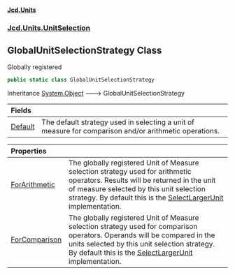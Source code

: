 #### [Jcd.Units](index.md 'index')

### [Jcd.Units.UnitSelection](Jcd.Units.UnitSelection.md 'Jcd.Units.UnitSelection')

## GlobalUnitSelectionStrategy Class

Globally registered

```csharp
public static class GlobalUnitSelectionStrategy
```

Inheritance [System.Object](https://docs.microsoft.com/en-us/dotnet/api/System.Object 'System.Object') &#129106; GlobalUnitSelectionStrategy

| Fields                                                                                                          |                                                                                                       |
|:----------------------------------------------------------------------------------------------------------------|:------------------------------------------------------------------------------------------------------|
| [Default](GlobalUnitSelectionStrategy.Default.md 'Jcd.Units.UnitSelection.GlobalUnitSelectionStrategy.Default') | The default strategy used in selecting a unit of measure for comparison and/or arithmetic operations. |

| Properties                                                                                                                        |                                                                                                                                                                                                                                                                                                               |
|:----------------------------------------------------------------------------------------------------------------------------------|:--------------------------------------------------------------------------------------------------------------------------------------------------------------------------------------------------------------------------------------------------------------------------------------------------------------|
| [ForArithmetic](GlobalUnitSelectionStrategy.ForArithmetic.md 'Jcd.Units.UnitSelection.GlobalUnitSelectionStrategy.ForArithmetic') | The globally registered Unit of Measure selection strategy used for arithmetic operators. Results will be returned in the unit of measure selected by this unit selection strategy. By default this is the [SelectLargerUnit](SelectLargerUnit.md 'Jcd.Units.UnitSelection.SelectLargerUnit') implementation. |
| [ForComparison](GlobalUnitSelectionStrategy.ForComparison.md 'Jcd.Units.UnitSelection.GlobalUnitSelectionStrategy.ForComparison') | The globally registered Unit of Measure selection strategy used for comparison operators. Operands will be compared in the units selected by this unit selection strategy. By default this is the [SelectLargerUnit](SelectLargerUnit.md 'Jcd.Units.UnitSelection.SelectLargerUnit') implementation.          |
